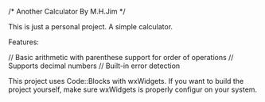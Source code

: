/* Another Calculator By M.H.Jim */

This is just a personal project. A simple calculator.

Features:

// Basic arithmetic with parenthese support for order of operations
// Supports decimal numbers
// Built-in error detection

This project uses Code::Blocks with wxWidgets. If you want to build the project yourself, make sure wxWidgets is properly configur on your system.



